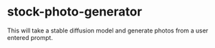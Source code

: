 # stock-photo-generator
This will take a stable diffusion model and generate photos from a user entered prompt.
